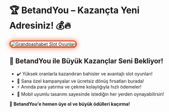 
<h1>🏆 BetandYou – Kazançta Yeni Adresiniz! 💰🔥</h1>

 <a href="https://cutt.ly/grqLQNl1" title="Grandpashabet Slot Oyunları">
   <img src="https://i.ibb.co/BtMhhf6/g-venligiris.jpg" alt="Grandpashabet Slot Oyunları" style="max-width: 100%; border: 3px solid #ff4500; border-radius: 15px; box-shadow: 0px 0px 15px rgba(255, 69, 0, 0.8);">
 </a>

 <h2>🚀 BetandYou ile Büyük Kazançlar Seni Bekliyor!</h2>

<ul>
   <li>✔️ Yüksek oranlarla kazandıran bahisler ve avantajlı slot oyunları!</li>
   <li>🎁 Sana özel kampanyalar ve ücretsiz dönüş fırsatları burada!</li>
   <li>⚡️ Anında para yatırma ve çekme kolaylığıyla hızlı ödemeler!</li>
   <li>📱 Mobil uyumlu tasarımı sayesinde istediğin her yerden oynayabilirsin!</li>
</ul>
 
<p>💎 <strong>BetandYou'e hemen üye ol ve büyük ödülleri kaçırma!</strong></p>
 
<meta name="description" content="BetandYou yüksek oranlar, benzersiz bonuslar ve hızlı ödeme avantajlarıyla kazandırıyor. Hemen sen de kazan!">

